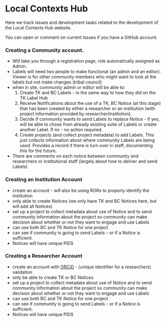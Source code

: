 # Local Contexts Hub
Here we track issues and development tasks related to the development of the Local Contexts Hub website.

You can open or comment on current Issues if you have a GitHub account.

### Creating a Community account. 
- Will take you through a registration page, role automatically assigned as Admin.
- Labels will need two people to make functional (an admin and an editor). Viewer is for other community members who might want to look at the labels but not make changes (tribal council)
- when in site, community admin or editor will be able to:
	1. Create TK and BC Labels - in the same way to how they did on the TK Label Hub
	2. Receive Notifications about the use of a TK, BC Notice (at this stage) that has been created by either a researcher or an institution (with project information provided by researcher/institution). 
	3. Decide if community wants to send Labels to replace Notice - if yes, will be able to chose from already existing suite of Labels or create another Label. If no - no action required. 
	4. Create projects (and collect project metadata) to add Labels. This just collects information about where community Labels are being used. Provides a record if there is turn over in staff, documenting this for the future. 
- There are comments on each notice between community and researchers or institutional staff (largely about how to deliver and send Labels)

### Creating an Institution Account
 - create an account - will also be using RORs to properly identify the institution
- only able to create Notices (we only have TK and BC Notices here, but will add all Notices)
- set up a project to collect metadata about use of Notice and to send community information about the project so community can make decision about whether or not they want to engage and use Labels
- can use both BC and TK Notice for one project
- can see if community is going to send Labels - or if a Notice is sufficient. 
- Notices will have unique PIDS

### Creating a Researcher Account
- create an account with [ORCiD](https://orcid.org/) - (unique identifier for a researchers) validation
- only be able to create TK or BC Notices
- set up a project to collect metadata about use of Notice and to send community information about the project so community can make decision about whether or not they want to engage and use Labels
- can use both BC and TK Notice for one project
- can see if community is going to send Labels - or if a Notice is sufficient. 
- Notices will have unique PIDS
